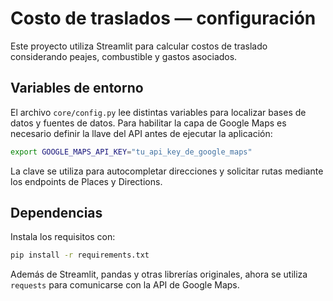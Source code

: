# Costo de traslados — configuración

Este proyecto utiliza Streamlit para calcular costos de traslado considerando peajes, combustible y gastos asociados.

## Variables de entorno

El archivo `core/config.py` lee distintas variables para localizar bases de datos y fuentes de datos. Para habilitar la capa de Google Maps es necesario definir la llave del API antes de ejecutar la aplicación:

```bash
export GOOGLE_MAPS_API_KEY="tu_api_key_de_google_maps"
```

La clave se utiliza para autocompletar direcciones y solicitar rutas mediante los endpoints de Places y Directions.

## Dependencias

Instala los requisitos con:

```bash
pip install -r requirements.txt
```

Además de Streamlit, pandas y otras librerías originales, ahora se utiliza `requests` para comunicarse con la API de Google Maps.